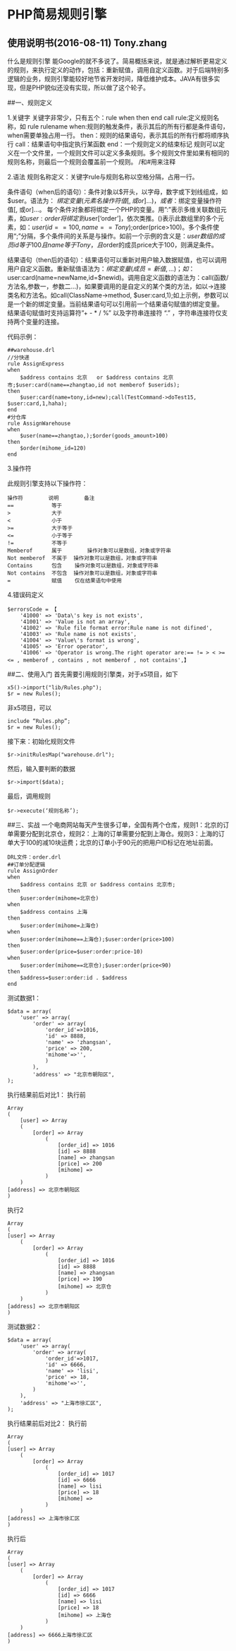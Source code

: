 PHP简易规则引擎
============================
使用说明书(2016-08-11)
Tony.zhang
----------------------------
什么是规则引擎
    能Google的就不多说了。简易概括来说，就是通过解析更易定义的规则，来执行定义的动作，包括：重新赋值，调用自定义函数。对于后端特别多逻辑的业务，规则引擎能较好地节省开发时间，降低维护成本。JAVA有很多实现，但是PHP貌似还没有实现，所以做了这个轮子。
      
##一、规则定义

1.关键字
关键字非常少，只有五个：rule when then end call
rule:定义规则名称，如 rule rulename
when:规则的触发条件，表示其后的所有行都是条件语句，when需要单独占用一行。
then：规则的结果语句，表示其后的所有行都将顺序执行
call：结果语句中指定执行某函数
end：一个规则定义的结束标记
规则可以定义在一个文件里，一个规则文件可以定义多条规则。多个规则文件里如果有相同的规则名称，则最后一个规则会覆盖前一个规则。
/和#用来注释

2.语法
规则名称定义：关键字rule与规则名称以空格分隔，占用一行。

条件语句（when后的语句）：条件对象以$开头，以字母，数字或下划线组成，如 $user。语法为：
$绑定变量(元素名 操作符 值[,或or]…)，或者：$绑定变量操作符 值[, 或or]…。
每个条件对象都将绑定一个PHP的变量。用”:”表示多维关联数组元素，如$user:order将绑定到$user[‘order’]，依次类推。()表示此数组里的多个元素，如：$user(id==100,name==Tony) ;$order(price>100)。多个条件使用“;”分隔，多个条件间的关系是与操作。如前一个示例的含义是：$user数组的成员id等于100且name等于Tony，且$order的成员price大于100，则满足条件。

结果语句（then后的语句）：结果语句可以重新对用户输入数据赋值，也可以调用用户自定义函数。重新赋值语法为：$绑定变量(成员=新值,…)；如：$user:card(name=newName,id=$newid)。调用自定义函数的语法为：call(函数/方法名,参数一，参数二…)，如果要调用的是自定义的某个类的方法，如以->连接类名和方法名。如call(ClassName->method, $user:card,1);如上示例，参数可以是一个新的绑定变量。当前结果语句可以引用前一个结果语句赋值的绑定变量。
结果语句赋值时支持运算符”+ - * / %” 以及字符串连接符 “.” ，字符串连接符仅支持两个变量的连接。

代码示例：

    ##warehouse.drl
    //分快递
    rule AssignExpress 
    when
        $address contains 北京   or $address contains 北京市;$user:card(name==zhangtao,id not memberof $userids);
    then
        $user:card(name=tony,id=new);call(TestCommand->doTest15, $user:card,1,haha);
    end
    #分仓库
    rule AssignWarehouse
    when
        $user(name==zhangtao,);$order(goods_amount>100)
    then
        $order(mihome_id=120)
    end

3.操作符

此规则引擎支持以下操作符：

    操作符        说明        备注
    ==            等于    
    >             大于
    <             小于
    >=            大于等于
    <=            小于等于
    !=            不等于
    Memberof      属于        操作对象可以是数组，对象或字符串
    Not memberof  不属于  操作对象可以是数组，对象或字符串
    Contains      包含    操作对象可以是数组，对象或字符串
    Not contains  不包含  操作对象可以是数组，对象或字符串
    =             赋值    仅在结果语句中使用


4.错误码定义

    $errorsCode = 【
        '41000' => 'Data\'s key is not exists',
        '41001' => 'Value is not an array',
        '41002' => 'Rule file format error:Rule name is not difined',
        '41003' => 'Rule name is not exists',
        '41004' => 'Value\'s format is wrong',
        '41005' => 'Error operator',
        '41006' => 'Operator is wrong.The right operator are:== != > < >= <= , memberof , contains , not memberof , not contains',】

##二、使用入门
首先需要引用规则引擎类，对于x5项目，如下

    x5()->import("lib/Rules.php");
    $r = new Rules();

非x5项目，可以

    include “Rules.php”;
    $r = new Rules();

接下来：初始化规则文件

    $r->initRulesMap("warehouse.drl");
然后，输入要判断的数据

    $r->import($data);
最后，调用规则

    $r->execute(‘规则名称’);


##三、实战
一个电商网站每天产生很多订单，全国有两个仓库，规则1：北京的订单需要分配到北京仓，规则2：上海的订单需要分配到上海仓。规则3：上海的订单大于100的减10块运费；北京的订单小于90元的把用户ID标记在地址前面。

    DRL文件：order.drl
    ##订单分配逻辑
    rule AssignOrder
    when
        $address contains 北京 or $address contains 北京市;
    then
        $user:order(mihome=北京仓)
    when 
        $address contains 上海
    then
        $user:order(mihome=上海仓)    
    when 
        $user:order(mihome==上海仓);$user:order(price>100)
    then
        $user:order(price=$user:order:price-10)
    when
        $user:order(mihome==北京仓);$user:order(price<90)
    then
        $address=$user:order:id . $address
    end

测试数据1：

    $data = array(
        'user' => array(
            'order' => array(
                'order_id'=>1016,
                'id' => 8888,
                'name' => 'zhangsan',
                'price' => 200,
                'mihome'=>'',
                )
            ),
            'address' => "北京市朝阳区",
    );


执行结果前后对比1：
执行前

    Array
    (
        [user] => Array
        (
            [order] => Array
                (
                    [order_id] => 1016
                    [id] => 8888
                    [name] => zhangsan
                    [price] => 200
                    [mihome] => 
                )
        )
    [address] => 北京市朝阳区
    )

执行2

    Array
    (
    [user] => Array
        (
            [order] => Array
                (
                    [order_id] => 1016
                    [id] => 8888
                    [name] => zhangsan
                    [price] => 190
                    [mihome] => 北京仓
                )
        )
    [address] => 北京市朝阳区
    )

测试数据2：

    $data = array(
        'user' => array(
            'order' => array(
                'order_id'=>1017,
                'id' => 6666,
                'name' => 'lisi',
                'price' => 18,
                'mihome'=>'',
            )
        ),
        'address' => "上海市徐汇区",
    );


执行结果前后对比2：
执行前

    Array
    (
    [user] => Array
        (
            [order] => Array
                (
                    [order_id] => 1017
                    [id] => 6666
                    [name] => lisi
                    [price] => 18
                    [mihome] => 
                )
        )
    [address] => 上海市徐汇区
    )


执行后

    Array
    (
    [user] => Array
        (
            [order] => Array
                (
                    [order_id] => 1017
                    [id] => 6666
                    [name] => lisi
                    [price] => 18
                    [mihome] => 上海仓
                )
        )
    [address] => 6666上海市徐汇区
    )


